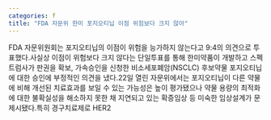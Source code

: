 ```yaml
---
categories: f
title: "FDA 자문위 한미 포지오티닙 이점 위험보다 크지 않아"
---
```

FDA 자문위원회는 포지오티닙의 이점이 위험을 능가하지 않는다고 9:4의 의견으로 투표했다.사실상 이점이 위험보다 크지 않다는 단일투표를 통해 한미약품이 개발하고 스펙트럼사가 판권을 확보, 가속승인을 신청한 비소세포폐암(NSCLC) 후보약물 포지오티닙에 대한 승인에 부정적인 의견을 냈다.22일 열린 자문위에서는 포지오티닙이 다른 약물에 비해 개선된 치료효과를 보일 수 있는 가능성은 높이 평가됐으나 약물 용량의 최적화에 대한 불확실성을 해소하지 못한 채 지연되고 있는 확증임상 등 미숙한 임상설계가 문제시됐다.특히 경구치료제로 HER2